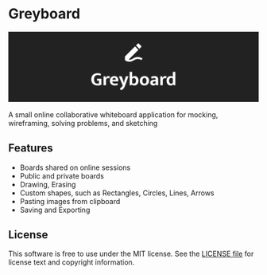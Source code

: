 # Greyboard

![Greyboard](./resources/banner.png)

A small online collaborative whiteboard application for mocking, wireframing, solving problems, and sketching

## Features

- Boards shared on online sessions
- Public and private boards
- Drawing, Erasing
- Custom shapes, such as Rectangles, Circles, Lines, Arrows
- Pasting images from clipboard
- Saving and Exporting

## License

This software is free to use under the MIT license. See the [LICENSE file](https://github.com/gergoszaszvaradi/greyboard/blob/master/LICENSE) for license text and copyright information.